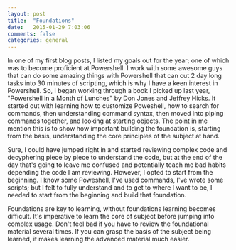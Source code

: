 ```yaml
---
layout: post
title:  "Foundations"
date:   2015-01-29 7:03:06
comments: false
categories: general
---
```


In one of my first blog posts, I listed my goals out for the year; one of which was to become proficient at Powershell. I work with some awesome guys that can do some amazing things with Powershell that can cut 2 day long tasks into 30 minutes of scripting, which is why I have a keen interest in Powershell. So, I began working through a book I picked up last year, "Powershell in a Month of Lunches" by Don Jones and Jeffrey Hicks. It started out with learning how to customize Poweshell, how to search for commands, then understanding command syntax, then moved into piping commands together, and looking at starting objects. The point in me mention this is to show how important building the foundation is, starting from the basis, understanding the core principles of the subject at hand. 

Sure, I could have jumped right in and started reviewing complex code and decyphering piece by piece to understand the code, but at the end of the day that's going to leave me confused and potentially teach me bad habits depending the code I am reviewing. However, I opted to start from the beginning. I know some Poweshell, I've used commands, I've wrote some scripts; but I felt to fully understand and to get to where I want to be, I needed to start from the beginning and build that foundation. 

Foundations are key to learning, without foundations learning becomes difficult. It's imperative to learn the core of subject before jumping into complex usage. Don't feel bad if you have to review the foundational material several times. If you can grasp the basis of the subject being learned, it makes learning the advanced material much easier. 